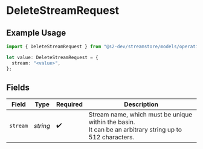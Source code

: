 # DeleteStreamRequest

## Example Usage

```typescript
import { DeleteStreamRequest } from "@s2-dev/streamstore/models/operations";

let value: DeleteStreamRequest = {
  stream: "<value>",
};
```

## Fields

| Field                                                                                                   | Type                                                                                                    | Required                                                                                                | Description                                                                                             |
| ------------------------------------------------------------------------------------------------------- | ------------------------------------------------------------------------------------------------------- | ------------------------------------------------------------------------------------------------------- | ------------------------------------------------------------------------------------------------------- |
| `stream`                                                                                                | *string*                                                                                                | :heavy_check_mark:                                                                                      | Stream name, which must be unique within the basin.<br/>It can be an arbitrary string up to 512 characters. |